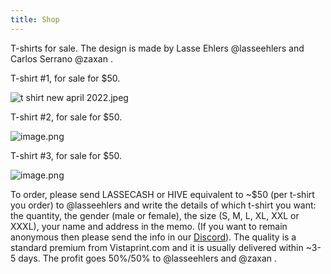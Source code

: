 ```yaml
---
title: Shop
---
```




T-shirts for sale. The design is made by Lasse Ehlers @lasseehlers and Carlos Serrano @zaxan . 

T-shirt #1, for sale for $50.

![t shirt new april 2022.jpeg](https://images.hive.blog/DQmbEsLQ1szZXK29uf5n7C6utkBXZ6NvULQxfZPqb9Bx3SN/t%20shirt%20new%20april%202022.jpeg)

T-shirt #2, for sale for $50.

![image.png](https://images.hive.blog/DQmQu6tyxzup2KCC9WgjB2Ur24vS2eznNn35SMdarNujQw1/image.png)

T-shirt #3, for sale for $50.

![image.png](https://images.hive.blog/DQmSCZ391NAQcsE8Ss2sfL2q26mgBk8Apjer6Eb6mf4HtBv/image.png)

To order, please send LASSECASH or HIVE equivalent to ~$50 (per t-shirt you order) to @lasseehlers and write the details of which t-shirt you want: the quantity, the gender (male or female), the size (S, M, L, XL, XXL or XXXL), your name and address in the memo. (If you want to remain anonymous then please send the info in our [Discord](https://discord.gg/5JW2w9t)). The quality is a standard premium from Vistaprint.com and it is usually delivered within ~3-5 days. The profit goes 50%/50% to @lasseehlers and @zaxan . 
